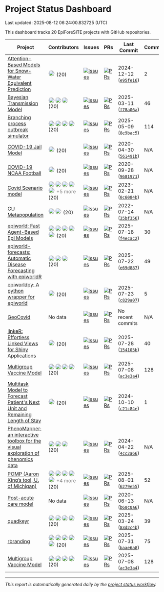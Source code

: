 # Project Status Dashboard

Last updated: 2025-08-12 06:24:00.832725 (UTC)

This dashboard tracks 20 EpiForeSITE projects with GitHub repositories.

| Project | Contributors | Issues | PRs | Last Commit | Commits | Repository |
|---------|-------------|--------|-----|-------------|---------|------------|
| [Attention-Based Models for Snow-Water Equivalent Prediction](https://github.com/Krishuthapa/SWE-Attention) | <img src="https://avatars.githubusercontent.com/u/41799251?v=4" width="20" height="20" style="border-radius: 50%; margin-right: 2px;" alt="Contributor" /> (20) | [![Issues](https://img.shields.io/github/issues/Krishuthapa/SWE-Attention)](https://github.com/Krishuthapa/SWE-Attention/issues) | [![PRs](https://img.shields.io/github/issues-pr/Krishuthapa/SWE-Attention)](https://github.com/Krishuthapa/SWE-Attention/pulls) | 2024-12-12 ([`e95fe16`](https://github.com/Krishuthapa/SWE-Attention/commits)) | 2 | [Krishuthapa/SWE-Attention](https://github.com/Krishuthapa/SWE-Attention) | |
| [Bayesian Transmission Model](https://github.com/EpiForeSITE/bayesian-transmission) | <img src="https://avatars.githubusercontent.com/u/521856?v=4" width="20" height="20" style="border-radius: 50%; margin-right: 2px;" alt="Contributor" /><img src="https://avatars.githubusercontent.com/u/893619?v=4" width="20" height="20" style="border-radius: 50%; margin-right: 2px;" alt="Contributor" /><img src="https://avatars.githubusercontent.com/u/45372570?v=4" width="20" height="20" style="border-radius: 50%; margin-right: 2px;" alt="Contributor" /> (20) | [![Issues](https://img.shields.io/github/issues/EpiForeSITE/bayesian-transmission)](https://github.com/EpiForeSITE/bayesian-transmission/issues) | [![PRs](https://img.shields.io/github/issues-pr/EpiForeSITE/bayesian-transmission)](https://github.com/EpiForeSITE/bayesian-transmission/pulls) | 2025-03-11 ([`f78a06a`](https://github.com/EpiForeSITE/bayesian-transmission/commits)) | 46 | [EpiForeSITE/bayesian-transmission](https://github.com/EpiForeSITE/bayesian-transmission) | |
| [Branching process outbreak simulator](https://github.com/EpiForeSITE/branching_process/) | <img src="https://avatars.githubusercontent.com/u/16004052?v=4" width="20" height="20" style="border-radius: 50%; margin-right: 2px;" alt="Contributor" /><img src="https://avatars.githubusercontent.com/u/893619?v=4" width="20" height="20" style="border-radius: 50%; margin-right: 2px;" alt="Contributor" /><img src="https://avatars.githubusercontent.com/u/521856?v=4" width="20" height="20" style="border-radius: 50%; margin-right: 2px;" alt="Contributor" /><img src="https://avatars.githubusercontent.com/u/45372570?v=4" width="20" height="20" style="border-radius: 50%; margin-right: 2px;" alt="Contributor" /> (20) | [![Issues](https://img.shields.io/github/issues/EpiForeSITE/branching_process)](https://github.com/EpiForeSITE/branching_process//issues) | [![PRs](https://img.shields.io/github/issues-pr/EpiForeSITE/branching_process)](https://github.com/EpiForeSITE/branching_process//pulls) | 2025-05-09 ([`8e9bac5`](https://github.com/EpiForeSITE/branching_process//commits)) | 114 | [EpiForeSITE/branching_process](https://github.com/EpiForeSITE/branching_process/) | |
| [COVID-19 Jail Model](https://github.com/epimodels/COVID19-Jails) | <img src="https://avatars.githubusercontent.com/u/1170899?v=4" width="20" height="20" style="border-radius: 50%; margin-right: 2px;" alt="Contributor" /> (20) | [![Issues](https://img.shields.io/github/issues/epimodels/COVID19-Jails)](https://github.com/epimodels/COVID19-Jails/issues) | [![PRs](https://img.shields.io/github/issues-pr/epimodels/COVID19-Jails)](https://github.com/epimodels/COVID19-Jails/pulls) | 2020-04-30 ([`561491b`](https://github.com/epimodels/COVID19-Jails/commits)) | N/A | [epimodels/COVID19-Jails](https://github.com/epimodels/COVID19-Jails) | |
| [COVID-19 NCAA Football](https://github.com/epimodels/inperson_sports) | <img src="https://avatars.githubusercontent.com/u/1170899?v=4" width="20" height="20" style="border-radius: 50%; margin-right: 2px;" alt="Contributor" /> (20) | [![Issues](https://img.shields.io/github/issues/epimodels/inperson_sports)](https://github.com/epimodels/inperson_sports/issues) | [![PRs](https://img.shields.io/github/issues-pr/epimodels/inperson_sports)](https://github.com/epimodels/inperson_sports/pulls) | 2020-09-28 ([`9681971`](https://github.com/epimodels/inperson_sports/commits)) | N/A | [epimodels/inperson_sports](https://github.com/epimodels/inperson_sports) | |
| [Covid Scenario model](https://github.com/HopkinsIDD/COVIDScenarioPipeline) | <img src="https://avatars.githubusercontent.com/u/20066235?v=4" width="20" height="20" style="border-radius: 50%; margin-right: 2px;" alt="Contributor" /><img src="https://avatars.githubusercontent.com/u/57634493?v=4" width="20" height="20" style="border-radius: 50%; margin-right: 2px;" alt="Contributor" /><img src="https://avatars.githubusercontent.com/u/7485811?v=4" width="20" height="20" style="border-radius: 50%; margin-right: 2px;" alt="Contributor" /><img src="https://avatars.githubusercontent.com/u/5208766?v=4" width="20" height="20" style="border-radius: 50%; margin-right: 2px;" alt="Contributor" /><img src="https://avatars.githubusercontent.com/u/3290697?v=4" width="20" height="20" style="border-radius: 50%; margin-right: 2px;" alt="Contributor" /> <span style="color: gray;">+5 more</span> (20) | [![Issues](https://img.shields.io/github/issues/HopkinsIDD/COVIDScenarioPipeline)](https://github.com/HopkinsIDD/COVIDScenarioPipeline/issues) | [![PRs](https://img.shields.io/github/issues-pr/HopkinsIDD/COVIDScenarioPipeline)](https://github.com/HopkinsIDD/COVIDScenarioPipeline/pulls) | 2023-02-21 ([`0c6084b`](https://github.com/HopkinsIDD/COVIDScenarioPipeline/commits)) | N/A | [HopkinsIDD/COVIDScenarioPipeline](https://github.com/HopkinsIDD/COVIDScenarioPipeline) | |
| [CU Metapopulation](https://github.com/epimodels/Metapopulation_MRSA) | <img src="https://avatars.githubusercontent.com/u/36495692?v=4" width="20" height="20" style="border-radius: 50%; margin-right: 2px;" alt="Contributor" /><img src="https://avatars.githubusercontent.com/u/1170899?v=4" width="20" height="20" style="border-radius: 50%; margin-right: 2px;" alt="Contributor" /> (20) | [![Issues](https://img.shields.io/github/issues/epimodels/Metapopulation_MRSA)](https://github.com/epimodels/Metapopulation_MRSA/issues) | [![PRs](https://img.shields.io/github/issues-pr/epimodels/Metapopulation_MRSA)](https://github.com/epimodels/Metapopulation_MRSA/pulls) | 2022-07-14 ([`35bf356`](https://github.com/epimodels/Metapopulation_MRSA/commits)) | N/A | [epimodels/Metapopulation_MRSA](https://github.com/epimodels/Metapopulation_MRSA) | |
| [epiworld: Fast Agent-Based Epi Models](https://github.com/UofUEpiBio/epiworld) | <img src="https://avatars.githubusercontent.com/u/893619?v=4" width="20" height="20" style="border-radius: 50%; margin-right: 2px;" alt="Contributor" /><img src="https://avatars.githubusercontent.com/u/105825983?v=4" width="20" height="20" style="border-radius: 50%; margin-right: 2px;" alt="Contributor" /><img src="https://avatars.githubusercontent.com/u/45372570?v=4" width="20" height="20" style="border-radius: 50%; margin-right: 2px;" alt="Contributor" /><img src="https://avatars.githubusercontent.com/u/53623746?v=4" width="20" height="20" style="border-radius: 50%; margin-right: 2px;" alt="Contributor" /><img src="https://avatars.githubusercontent.com/in/1143301?v=4" width="20" height="20" style="border-radius: 50%; margin-right: 2px;" alt="Contributor" /> (20) | [![Issues](https://img.shields.io/github/issues/UofUEpiBio/epiworld)](https://github.com/UofUEpiBio/epiworld/issues) | [![PRs](https://img.shields.io/github/issues-pr/UofUEpiBio/epiworld)](https://github.com/UofUEpiBio/epiworld/pulls) | 2025-07-18 ([`f4ecac2`](https://github.com/UofUEpiBio/epiworld/commits)) | 30 | [UofUEpiBio/epiworld](https://github.com/UofUEpiBio/epiworld) | |
| [epiworld-forecasts: Automatic Disease Forecasting with epiworldR](https://github.com/EpiForeSITE/epiworld-forecasts) | <img src="https://avatars.githubusercontent.com/u/45372570?v=4" width="20" height="20" style="border-radius: 50%; margin-right: 2px;" alt="Contributor" /><img src="https://avatars.githubusercontent.com/in/68672?v=4" width="20" height="20" style="border-radius: 50%; margin-right: 2px;" alt="Contributor" /><img src="https://avatars.githubusercontent.com/u/893619?v=4" width="20" height="20" style="border-radius: 50%; margin-right: 2px;" alt="Contributor" /> (20) | [![Issues](https://img.shields.io/github/issues/EpiForeSITE/epiworld-forecasts)](https://github.com/EpiForeSITE/epiworld-forecasts/issues) | [![PRs](https://img.shields.io/github/issues-pr/EpiForeSITE/epiworld-forecasts)](https://github.com/EpiForeSITE/epiworld-forecasts/pulls) | 2025-07-22 ([`e69d887`](https://github.com/EpiForeSITE/epiworld-forecasts/commits)) | 49 | [EpiForeSITE/epiworld-forecasts](https://github.com/EpiForeSITE/epiworld-forecasts) | |
| [epiworldpy: A python wrapper for epiworld](https://github.com/UofUEpiBio/epiworldpy) | <img src="https://avatars.githubusercontent.com/u/53623746?v=4" width="20" height="20" style="border-radius: 50%; margin-right: 2px;" alt="Contributor" /> (20) | [![Issues](https://img.shields.io/github/issues/UofUEpiBio/epiworldpy)](https://github.com/UofUEpiBio/epiworldpy/issues) | [![PRs](https://img.shields.io/github/issues-pr/UofUEpiBio/epiworldpy)](https://github.com/UofUEpiBio/epiworldpy/pulls) | 2025-07-23 ([`c829a07`](https://github.com/UofUEpiBio/epiworldpy/commits)) | 5 | [UofUEpiBio/epiworldpy](https://github.com/UofUEpiBio/epiworldpy) | |
| [GeoCovid](https://github.com/Fernandez-Lab-WSU/geocovid_app) | No data | [![Issues](https://img.shields.io/github/issues/Fernandez-Lab-WSU/geocovid_app)](https://github.com/Fernandez-Lab-WSU/geocovid_app/issues) | [![PRs](https://img.shields.io/github/issues-pr/Fernandez-Lab-WSU/geocovid_app)](https://github.com/Fernandez-Lab-WSU/geocovid_app/pulls) | No recent commits | N/A | [Fernandez-Lab-WSU/geocovid_app](https://github.com/Fernandez-Lab-WSU/geocovid_app) | |
| [linkeR: Effortless Linked Views for Shiny Applications](https://github.com/EpiForeSITE/linkeR/) | <img src="https://avatars.githubusercontent.com/u/35744963?v=4" width="20" height="20" style="border-radius: 50%; margin-right: 2px;" alt="Contributor" /> (20) | [![Issues](https://img.shields.io/github/issues/EpiForeSITE/linkeR)](https://github.com/EpiForeSITE/linkeR//issues) | [![PRs](https://img.shields.io/github/issues-pr/EpiForeSITE/linkeR)](https://github.com/EpiForeSITE/linkeR//pulls) | 2025-07-28 ([`154105b`](https://github.com/EpiForeSITE/linkeR//commits)) | 40 | [EpiForeSITE/linkeR](https://github.com/EpiForeSITE/linkeR/) | |
| [Multigroup Vaccine Model](https://github.com/EpiForeSITE/multigroup-vaccine) | <img src="https://avatars.githubusercontent.com/u/11864373?v=4" width="20" height="20" style="border-radius: 50%; margin-right: 2px;" alt="Contributor" /><img src="https://avatars.githubusercontent.com/u/16004052?v=4" width="20" height="20" style="border-radius: 50%; margin-right: 2px;" alt="Contributor" /><img src="https://avatars.githubusercontent.com/u/893619?v=4" width="20" height="20" style="border-radius: 50%; margin-right: 2px;" alt="Contributor" /><img src="https://avatars.githubusercontent.com/u/45372570?v=4" width="20" height="20" style="border-radius: 50%; margin-right: 2px;" alt="Contributor" /> (20) | [![Issues](https://img.shields.io/github/issues/EpiForeSITE/multigroup-vaccine)](https://github.com/EpiForeSITE/multigroup-vaccine/issues) | [![PRs](https://img.shields.io/github/issues-pr/EpiForeSITE/multigroup-vaccine)](https://github.com/EpiForeSITE/multigroup-vaccine/pulls) | 2025-07-08 ([`ac3e3a4`](https://github.com/EpiForeSITE/multigroup-vaccine/commits)) | 128 | [EpiForeSITE/multigroup-vaccine](https://github.com/EpiForeSITE/multigroup-vaccine) | |
| [Multitask Model to Forecast Patient's Next Unit and Remaining Length of Stay](https://github.com/madhobi/multitask_unit_and_days) | <img src="https://avatars.githubusercontent.com/u/11972495?v=4" width="20" height="20" style="border-radius: 50%; margin-right: 2px;" alt="Contributor" /> (20) | [![Issues](https://img.shields.io/github/issues/madhobi/multitask_unit_and_days)](https://github.com/madhobi/multitask_unit_and_days/issues) | [![PRs](https://img.shields.io/github/issues-pr/madhobi/multitask_unit_and_days)](https://github.com/madhobi/multitask_unit_and_days/pulls) | 2024-10-10 ([`c21c84e`](https://github.com/madhobi/multitask_unit_and_days/commits)) | 1 | [madhobi/multitask_unit_and_days](https://github.com/madhobi/multitask_unit_and_days) | |
| [PhenoMapper: an interactive toolbox for the visual exploration of phenomics data](https://github.com/tdavislab/PhenoMapper) | <img src="https://avatars.githubusercontent.com/u/22060069?v=4" width="20" height="20" style="border-radius: 50%; margin-right: 2px;" alt="Contributor" /><img src="https://avatars.githubusercontent.com/in/29110?v=4" width="20" height="20" style="border-radius: 50%; margin-right: 2px;" alt="Contributor" /><img src="https://avatars.githubusercontent.com/u/17505541?v=4" width="20" height="20" style="border-radius: 50%; margin-right: 2px;" alt="Contributor" /> (20) | [![Issues](https://img.shields.io/github/issues/tdavislab/PhenoMapper)](https://github.com/tdavislab/PhenoMapper/issues) | [![PRs](https://img.shields.io/github/issues-pr/tdavislab/PhenoMapper)](https://github.com/tdavislab/PhenoMapper/pulls) | 2024-04-22 ([`4cc2a66`](https://github.com/tdavislab/PhenoMapper/commits)) | N/A | [tdavislab/PhenoMapper](https://github.com/tdavislab/PhenoMapper) | |
| [POMP (Aaron King’s tool, U. of Michigan)](https://github.com/kingaa/pomp) | <img src="https://avatars.githubusercontent.com/u/1863307?v=4" width="20" height="20" style="border-radius: 50%; margin-right: 2px;" alt="Contributor" /><img src="https://avatars.githubusercontent.com/u/217249?v=4" width="20" height="20" style="border-radius: 50%; margin-right: 2px;" alt="Contributor" /><img src="https://avatars.githubusercontent.com/u/875338?v=4" width="20" height="20" style="border-radius: 50%; margin-right: 2px;" alt="Contributor" /><img src="https://avatars.githubusercontent.com/u/70770493?v=4" width="20" height="20" style="border-radius: 50%; margin-right: 2px;" alt="Contributor" /><img src="https://avatars.githubusercontent.com/u/14112732?v=4" width="20" height="20" style="border-radius: 50%; margin-right: 2px;" alt="Contributor" /> <span style="color: gray;">+4 more</span> (20) | [![Issues](https://img.shields.io/github/issues/kingaa/pomp)](https://github.com/kingaa/pomp/issues) | [![PRs](https://img.shields.io/github/issues-pr/kingaa/pomp)](https://github.com/kingaa/pomp/pulls) | 2025-08-01 ([`6279e55`](https://github.com/kingaa/pomp/commits)) | 52 | [kingaa/pomp](https://github.com/kingaa/pomp) | |
| [Post-acute care model](https://github.com/mattrmaloney/covid-post-acute-care) | No data | [![Issues](https://img.shields.io/github/issues/mattrmaloney/covid-post-acute-care)](https://github.com/mattrmaloney/covid-post-acute-care/issues) | [![PRs](https://img.shields.io/github/issues-pr/mattrmaloney/covid-post-acute-care)](https://github.com/mattrmaloney/covid-post-acute-care/pulls) | 2020-06-13 ([`b60c0a6`](https://github.com/mattrmaloney/covid-post-acute-care/commits)) | N/A | [mattrmaloney/covid-post-acute-care](https://github.com/mattrmaloney/covid-post-acute-care) | |
| [quadkeyr](https://github.com/Fernandez-Lab-WSU/quadkeyr) | <img src="https://avatars.githubusercontent.com/u/29610858?v=4" width="20" height="20" style="border-radius: 50%; margin-right: 2px;" alt="Contributor" /><img src="https://avatars.githubusercontent.com/u/45372570?v=4" width="20" height="20" style="border-radius: 50%; margin-right: 2px;" alt="Contributor" /><img src="https://avatars.githubusercontent.com/u/21175639?v=4" width="20" height="20" style="border-radius: 50%; margin-right: 2px;" alt="Contributor" /><img src="https://avatars.githubusercontent.com/u/33395215?v=4" width="20" height="20" style="border-radius: 50%; margin-right: 2px;" alt="Contributor" /> (20) | [![Issues](https://img.shields.io/github/issues/Fernandez-Lab-WSU/quadkeyr)](https://github.com/Fernandez-Lab-WSU/quadkeyr/issues) | [![PRs](https://img.shields.io/github/issues-pr/Fernandez-Lab-WSU/quadkeyr)](https://github.com/Fernandez-Lab-WSU/quadkeyr/pulls) | 2025-03-24 ([`83d2c4b`](https://github.com/Fernandez-Lab-WSU/quadkeyr/commits)) | 39 | [Fernandez-Lab-WSU/quadkeyr](https://github.com/Fernandez-Lab-WSU/quadkeyr) | |
| [rbranding](https://github.com/EpiForeSITE/branding-package) | <img src="https://avatars.githubusercontent.com/u/11864373?v=4" width="20" height="20" style="border-radius: 50%; margin-right: 2px;" alt="Contributor" /><img src="https://avatars.githubusercontent.com/u/35744963?v=4" width="20" height="20" style="border-radius: 50%; margin-right: 2px;" alt="Contributor" /><img src="https://avatars.githubusercontent.com/u/45372570?v=4" width="20" height="20" style="border-radius: 50%; margin-right: 2px;" alt="Contributor" /><img src="https://avatars.githubusercontent.com/u/893619?v=4" width="20" height="20" style="border-radius: 50%; margin-right: 2px;" alt="Contributor" /><img src="https://avatars.githubusercontent.com/u/62854918?v=4" width="20" height="20" style="border-radius: 50%; margin-right: 2px;" alt="Contributor" /> (20) | [![Issues](https://img.shields.io/github/issues/EpiForeSITE/branding-package)](https://github.com/EpiForeSITE/branding-package/issues) | [![PRs](https://img.shields.io/github/issues-pr/EpiForeSITE/branding-package)](https://github.com/EpiForeSITE/branding-package/pulls) | 2025-07-31 ([`baae6a8`](https://github.com/EpiForeSITE/branding-package/commits)) | 75 | [EpiForeSITE/branding-package](https://github.com/EpiForeSITE/branding-package) | |
| [Multigroup Vaccine Model](https://github.com/EpiForeSITE/vaccine-equity-model) | <img src="https://avatars.githubusercontent.com/u/11864373?v=4" width="20" height="20" style="border-radius: 50%; margin-right: 2px;" alt="Contributor" /><img src="https://avatars.githubusercontent.com/u/16004052?v=4" width="20" height="20" style="border-radius: 50%; margin-right: 2px;" alt="Contributor" /><img src="https://avatars.githubusercontent.com/u/893619?v=4" width="20" height="20" style="border-radius: 50%; margin-right: 2px;" alt="Contributor" /><img src="https://avatars.githubusercontent.com/u/45372570?v=4" width="20" height="20" style="border-radius: 50%; margin-right: 2px;" alt="Contributor" /> (20) | [![Issues](https://img.shields.io/github/issues/EpiForeSITE/vaccine-equity-model)](https://github.com/EpiForeSITE/vaccine-equity-model/issues) | [![PRs](https://img.shields.io/github/issues-pr/EpiForeSITE/vaccine-equity-model)](https://github.com/EpiForeSITE/vaccine-equity-model/pulls) | 2025-07-08 ([`ac3e3a4`](https://github.com/EpiForeSITE/vaccine-equity-model/commits)) | 128 | [EpiForeSITE/vaccine-equity-model](https://github.com/EpiForeSITE/vaccine-equity-model) | |

---

*This report is automatically generated daily by the [project status workflow](https://github.com/EpiForeSITE/software/actions).*
